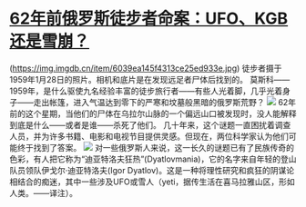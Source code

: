 # [62年前俄罗斯徒步者命案：UFO、KGB还是雪崩？](https://github.com/myogg/meek/issues/7)

(https://img.imgdb.cn/item/6039ea145f4313ce25ed933e.jpg)
徒步者摄于1959年1月28日的照片。相机和底片是在发现远足者尸体后找到的。
莫斯科——1959年，是什么驱使九名经验丰富的徒步旅行者——有些人光着脚，几乎光着身子——走出帐篷，进入气温达到零下的严寒和坟墓般黑暗的俄罗斯荒野？
![](https://img.imgdb.cn/item/6039ea145f4313ce25ed9342.jpg)
62年前的这个星期，当他们的尸体在乌拉尔山脉的一个偏远山口被发现时，没人能解释到底是什么——或者是谁——杀死了他们。
几十年来，这个谜题一直困扰着调查人员，并为许多书籍、电影和电视节目提供灵感。但现在，两位科学家认为他们可能终于找到了答案。
![](https://img.imgdb.cn/item/6039ea145f4313ce25ed9347.jpg)
对一些俄罗斯人来说，这一长久的谜题已有了民族传奇的色彩，有人把它称为“迪亚特洛夫狂热”(Dyatlovmania)，它的名字来自年轻的登山队员领队伊戈尔·迪亚特洛夫(Igor Dyatlov)。这是一种将理性研究和疯狂的阴谋论相结合的痴迷，其中一些涉及UFO或雪人（yeti，据传生活在喜马拉雅山区，形如人类。——译注）。
